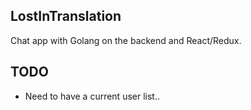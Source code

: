 ## LostInTranslation
Chat app with Golang on the backend and React/Redux. 


## TODO
- Need to have a current user list..